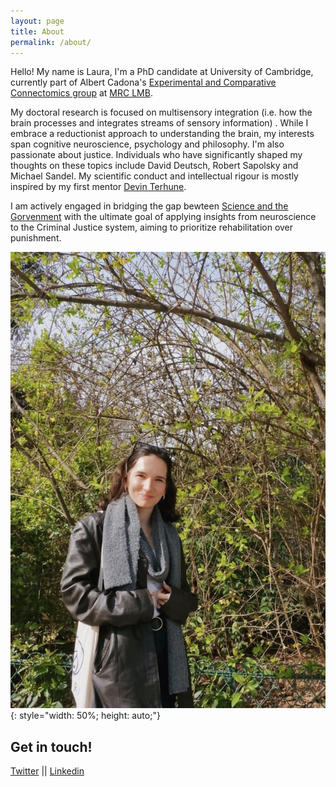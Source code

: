 ```yaml
---
layout: page
title: About
permalink: /about/
---
```


Hello! My name is Laura, I'm a PhD candidate at University of Cambridge, currently part of Albert Cadona's [Experimental and Comparative Connectomics group](https://syn.mrc-lmb.cam.ac.uk/index.html) at [MRC LMB](https://www2.mrc-lmb.cam.ac.uk/about-lmb/). 

My doctoral research is focused on multisensory integration (i.e. how the brain processes and integrates streams of sensory information) . While I embrace a reductionist approach to understanding the brain, my interests span  cognitive neuroscience, psychology and philosophy. I'm also passionate about justice. Individuals who have significantly shaped my thoughts on these topics include David Deutsch, Robert Sapolsky and Michael Sandel. My scientific conduct and intellectual rigour is mostly inspired by my first mentor [Devin Terhune](https://en.wikipedia.org/wiki/Devin_Terhune).

I am actively engaged in bridging the gap bewteen [Science and the Gorvenment](https://ukdayone.org/briefings/bringing-science-tech-talent-to-government) with the ultimate goal of applying insights from neuroscience to the Criminal Justice system, aiming to prioritize rehabilitation over punishment. 


![portrait](/images/portrait.JPG){: style="width: 50%; height: auto;"}



Get in touch!
--
[Twitter](https://twitter.com/LauraLungum)
||
[Linkedin](https://www.linkedin.com/in/laura-lungu-907616135/)
